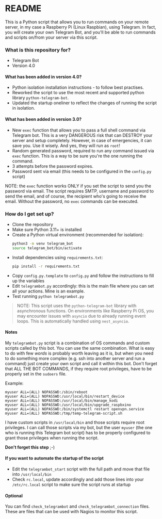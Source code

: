 # README #

This is a Python script that allows you to run commands on your remote server, in my case a Raspberry Pi (Linux Raspbian), using Telegram.
In fact, you will create your own Telegram Bot, and you'll be able to run commands and scripts on/from your server via this script.

### What is this repository for? ###

* Telegram Bot
* Version 4.0

#### What has been added in version 4.0?
* Python isolation installation instructions - to follow best practises.
* Reworked the script to use the most recent and supported python library `python-telegram-bot`.
* Updated the startup oneliner to reflect the changes of running the script in isolation.  

#### What has been added in version 3.0?
* New `exec` function that allows you to pass a full shell command via Telegram bot. This is a very DANGEROUS risk that can DESTROY your server and setup completely. However, in case of emergencies, it can save you. Use it wisely. And yes, they will run as `root`!
* Random generated password, required to run any command issued via `exec` function. This is a way to be sure you're the one running the command.
* 3 attempts before the password expires.
* Password sent via email (this needs to be configured in the `config.py` script)

NOTE: the `exec` function works ONLY if you set the script to send you the password via email. The script requires SMTP, username and password to send the email, and of course, the recipient who's going to receive the email. Without the password, no `exec` commands can be executed.

### How do I get set up? ###

* Clone the repository
* Make sure Python 3.11+ is installed
* Create a Python virtual environment (recommended for isolation):
    ```bash
    python3 -m venv telegram_bot
    source telegram_bot/bin/activate
    ```
* Install dependencies using `requirements.txt`:
    ```bash
    pip install -r requirements.txt
    ```
* Copy `config.py.template` to `config.py` and follow the instructions to fill up the variables
* Edit `telegrambot.py` accordingly: this is the main file where you can set all your actions. Mine is an example.
* Test running `python telegrambot.py`

> NOTE: This script uses the `python-telegram-bot` library with asynchronous functions. On environments like Raspberry Pi OS, you may encounter issues with `asyncio` due to already running event loops. This is automatically handled using `nest_asyncio`.

#### Notes
My `telegrambot.py` script is a combination of OS commands and custom scripts called by this bot. You can use the same combination. What is easy to do with few _words_ is probably worth leaving as it is, but when you need to do something more complex (e.g. ssh into another server and run a command) just create your own script and call it within this bot.
Don't forget that ALL THE BOT COMMANDS, if they require root privileges, have to be properly set in the `sudoers` file.

Example:
```
myuser ALL=(ALL) NOPASSWD:/sbin/reboot
myuser ALL=(ALL) NOPASSWD:/usr/local/bin/restart_device
myuser ALL=(ALL) NOPASSWD:/usr/local/bin/manage_kodi
myuser ALL=(ALL) NOPASSWD:/usr/local/bin/upgrade_raspbxino
myuser ALL=(ALL) NOPASSWD:/bin/systemctl restart openvpn.service
myuser ALL=(ALL) NOPASSWD:/tmp/temp-telegram-script.sh
```

I have custom scripts in `/usr/local/bin` and those scripts require root privileges.
I can call those scripts via my bot, but the
user `myuser` (the one who is running this Telegram bot script) has to be properly configured to grant those privileges when running the script.

**Don't forget this step** ;-)

#### If you want to automate the startup of the script

* Edit the `telegrambot_start` script with the full path and move that file into `/usr/local/bin`
* Check `rc.local`, update accordingly and add those lines into your `/etc/rc.local` script to make sure the script runs at startup

#### Optional

You can find `check_telegrambot` and `check_telegrambot_connection` files.
These are files that can be used with Nagios to monitor this script.

